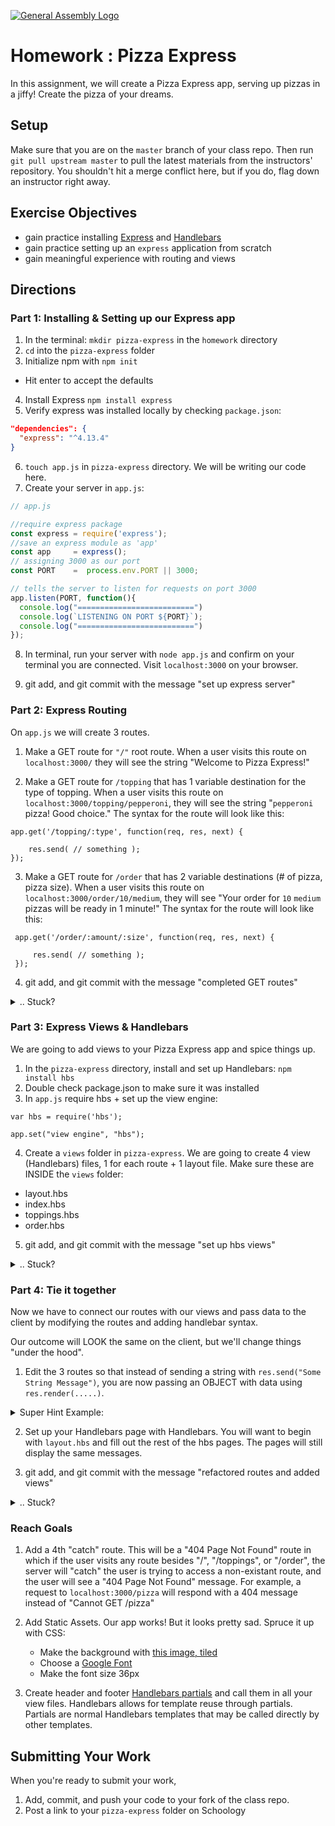 [![General Assembly Logo](https://camo.githubusercontent.com/1a91b05b8f4d44b5bbfb83abac2b0996d8e26c92/687474703a2f2f692e696d6775722e636f6d2f6b6538555354712e706e67)](https://generalassemb.ly/education/web-development-immersive)

# Homework : Pizza Express

In this assignment, we will create a Pizza Express app, serving up pizzas in a jiffy! Create the pizza of your dreams.

## Setup

Make sure that you are on the `master` branch of your class repo.
Then run `git pull upstream master` to pull the latest materials from the
instructors' repository. You shouldn't hit a merge conflict here, but if you do,
flag down an instructor right away.

## Exercise Objectives

- gain practice installing [Express](http://expressjs.com/) and [Handlebars](http://Handlebarsjs.com/)
- gain practice setting up an `express` application from scratch
- gain meaningful experience with routing and views


## Directions

### Part 1: Installing & Setting up our Express app

1. In the terminal: `mkdir pizza-express` in the `homework` directory
2. `cd` into the `pizza-express` folder
3. Initialize npm with `npm init`
  - Hit enter to accept the defaults
4. Install Express `npm install express`
5. Verify express was installed locally by checking `package.json`:

 ```json
 "dependencies": {
   "express": "^4.13.4"
 }
 ```

6. `touch app.js` in `pizza-express` directory. We will be writing our code here.
7. Create your server in `app.js`:

```javascript
// app.js

//require express package
const express = require('express');
//save an express module as 'app'
const app     = express();
// assigning 3000 as our port
const PORT    =  process.env.PORT || 3000;

// tells the server to listen for requests on port 3000
app.listen(PORT, function(){
  console.log("==========================")
  console.log(`LISTENING ON PORT ${PORT}`);
  console.log("==========================")
});
```

8. In terminal, run your server with `node app.js` and confirm on your terminal you are connected. Visit `localhost:3000` on your browser.

9. git add, and git commit with the message "set up express server"

### Part 2: Express Routing
On `app.js` we will create 3 routes.

1. Make a GET route for `"/"` root route. When a user visits this route on `localhost:3000/` they will see the string "Welcome to Pizza Express!"

2. Make a GET route for `/topping` that has 1 variable destination for the type of topping. When a user visits this route on `localhost:3000/topping/pepperoni`, they will see the string "`pepperoni` pizza! Good choice." The syntax for the route will look like this:

```
app.get('/topping/:type', function(req, res, next) {

    res.send( // something );
});
```

3. Make a GET route for `/order` that has 2 variable destinations (# of pizza, pizza size). When a user visits this route on `localhost:3000/order/10/medium`, they will see "Your order for `10` `medium` pizzas will be ready in 1 minute!" The syntax for the route will look like this:

```
 app.get('/order/:amount/:size', function(req, res, next) {

     res.send( // something );
 });
```

4. git add, and git commit with the message "completed GET routes"

<details><summary>.. Stuck?</summary>
- If you're running your app with `node app.js`, don't forget to restart your terminal to view new changes. You can do this with `ctrl + c` to close node, and run `node app.js` again.

- To avoid the manual shutting on/off of your node server, you can use nodemon. Just make sure your javascript file in `package.json` matches with `app.js`

- You will be sending a string ex: `res.send("Some message")`

- Don't forget you can debug by console.logging inside your routes. All server-side console.logs are visible in the terminal only.
</details>

### Part 3: Express Views & Handlebars
We are going to add views to your Pizza Express app and spice things up.

1. In the `pizza-express` directory, install and set up Handlebars: `npm install hbs`
2. Double check package.json to make sure it was installed
3. In `app.js` require hbs + set up the view engine:

```
var hbs = require('hbs');

app.set("view engine", "hbs");
```

4. Create a `views` folder in `pizza-express`. We are going to create 4 view (Handlebars) files, 1 for each route + 1 layout file. Make sure these are INSIDE the `views` folder:
  - layout.hbs
  - index.hbs
  - toppings.hbs
  - order.hbs

5. git add, and git commit with the message "set up hbs views"

<details><summary>.. Stuck?</summary>
- Make sure you installed Handlebars properly with `npm install hbS` in the correct (current working) directory `pizza-express`

- Make sure your folder structure is correctly set up. It should look something like this:

```
> pizza-express
  > node_modules
  > views
     - layout.hbs
     - toppings.hbs
     - order.hbs
  - app.js
  - package.json

  // Note:
  // > denotes directory
  // - denotes file
```

- Check your file extension names. It should be `.hbs` not `.html`

- Did you save your files after making changes?

- Did you restart your server after making changes?
</details>



### Part 4: Tie it together
Now we have to connect our routes with our views and pass data to the client by modifying the routes and adding handlebar syntax.

Our outcome will LOOK the same on the client, but we'll change things "under the hood".

1. Edit the 3 routes so that instead of sending a string with `res.send("Some String Message")`, you are now passing an OBJECT with data using `res.render(.....)`.

<details><summary>Super Hint Example:</summary>

```javascript
//app.js

app.get("/test/:someValue", (req, res, next) => {
  res.render("index.hbs", {
    message: req.params.someValue
  });
});

//index.hbs
<h1>My test message</h1>
My message is {{message}}, woohoo!
```

</details>



2. Set up your Handlebars page with Handlebars. You will want to begin with `layout.hbs` and fill out the rest of the hbs pages. The pages will still display the same messages.

3. git add, and git commit with the message "refactored routes and added views"

<details><summary>.. Stuck?</summary>

- Make sure Parts 1-3 are airtight.
- Refer to the lesson's markdown for syntax and double check your syntax
- Did you restart your server after making changes?

</details>


### Reach Goals
1. Add a 4th "catch" route. This will be a "404 Page Not Found" route in which if the user visits any route besides "/", "/toppings", or "/order", the server will "catch" the user is trying to access a non-existant route, and the user will see a "404 Page Not Found" message. For example, a request to `localhost:3000/pizza` will respond with a 404 message instead of "Cannot GET /pizza"

2. Add Static Assets. Our app works! But it looks pretty sad. Spruce it up with CSS:
   - Make the background with [this image, tiled](https://s-media-cache-ak0.pinimg.com/originals/36/10/06/3610062ed612bf558fc08ed252fe6241.jpg)
   - Choose a [Google Font](https://fonts.google.com/)
   - Make the font size 36px

3. Create header and footer [Handlebars partials](http://handlebarsjs.com/partials.html) and call them in all your view files. Handlebars allows for template reuse through partials. Partials are normal Handlebars templates that may be called directly by other templates.

## Submitting Your Work

  When you're ready to submit your work,

  1.  Add, commit, and push your code to your fork of the class repo.
  2.  Post a link to your `pizza-express` folder on Schoology
